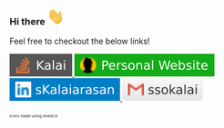 ### Hi there <img src="resources/hi.gif" width="30" height="30">

Feel free to checkout the below links!



<a href="https://stackoverflow.com/users/11200630/kalai?tab=profile">
<img src="resources/stackoverflow.svg" >
 </a>


<a href="https://kalaiz.github.io/">
<img src="resources/personal-website.svg" >
 </a>

<a href="https://www.linkedin.com/in/skalaiarasan/">
<img src="resources/linkedIn.svg" >
 </a>
 
 <a href="mailto:ssokalai@gmail.com">
<img src="resources/gmail.svg" > 
 </a>




<sub><sup><sub><sup> Icons made using shield.io  </sup></sub></sup></sub>
